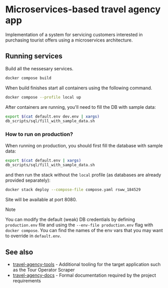 # Microservices-based travel agency app

Implementation of a system for servicing customers interested in purchasing tourist offers using a microservices architecture.

## Running services

Build all the nessesary services.
```bash
docker compose build
```

When build finishes start all containers using the following command.
```bash
docker compose --profile local up
```

After containers are running, you'll need to fill the DB with sample data:
```bash
export $(cat default.env dev.env | xargs)
db_scripts/sql/fill_with_sample_data.sh
```

### How to run on production?

When running on production, you should first fill the database with sample data:
```bash
export $(cat default.env | xargs)
db_scripts/sql/fill_with_sample_data.sh
```
and then run the stack without the `local` profile (as databases are already provided separately):
```bash
docker stack deploy --compose-file compose.yaml rsww_184529
```

Site will be available at port 8080.

> [!NOTE]
> You can modify the default (weak) DB credentials by defining `production.env` file
> and using the `--env-file production.env` flag with `docker compose`.
> You can find the names of the env vars that you may want to override in `default.env`.

## See also

- [travel-agency-tools](https://github.com/YetAnotherSpieskowcy/travel-agency-tools) - Additional tooling for the target application such as the Tour Operator Scraper
- [travel-agency-docs](https://github.com/YetAnotherSpieskowcy/travel-agency-docs) - Formal documentation required by the project requirements
